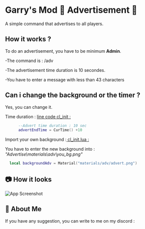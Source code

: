 
# Garry's Mod 📢 Advertisement 📢

A simple command that advertises to all players.

## How it works ? 

To do an advertisement, you have to be minimum __Admin__.

-The command is : /adv <message>

-The advertisement time duration is 10 secondes. 

-You have to enter a message with less than 43 characters

## Can i change the background or the timer ?

Yes, you can change it.

Time duration : <u>line code cl_init :</u>

```Lua
      --Advert time duration : 10 sec
      advertEndTime = CurTime() +10
```


Import your own background :<u> cl_init.lua :</u>

You have to enter the new background into : _"Advertise\materials\adv\you_bg.png"_
```Lua
  local backgroundAdv = Material("materials/adv/advert.png") 
```

## 📷 How it looks 

![App Screenshot]("picture/pic.png")



## 🚀 About Me

If you have any suggestion, you can write to me on my discord : 
